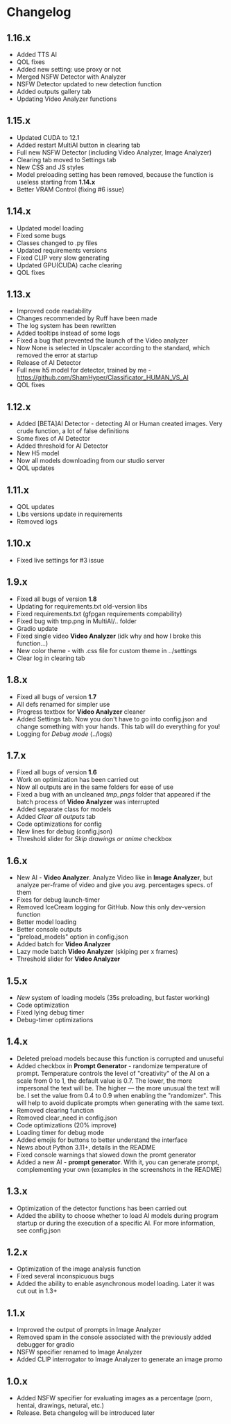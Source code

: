# Changelog
## 1.16.x
- Added TTS AI
- QOL fixes
- Added new setting: use proxy or not
- Merged NSFW Detector with Analyzer
- NSFW Detector updated to new detection function
- Added outputs gallery tab
- Updating Video Analyzer functions
## 1.15.x
- Updated CUDA to 12.1
- Added restart MultiAI button in clearing tab
- Full new NSFW Detector (including Video Analyzer, Image Analyzer)
- Clearing tab moved to Settings tab
- New CSS and JS styles
- Model preloading setting has been removed, because the function is useless starting from **1.14.x**
- Better VRAM Control (fixing #6 issue)
## 1.14.x
- Updated model loading
- Fixed some bugs
- Classes changed to .py files
- Updated requirements versions
- Fixed CLIP very slow generating
- Updated GPU(CUDA) cache clearing
- QOL fixes
## 1.13.x
- Improved code readability
- Changes recommended by Ruff have been made
- The log system has been rewritten
- Added tooltips instead of some logs
- Fixed a bug that prevented the launch of the Video analyzer
- Now None is selected in Upscaler according to the standard, which removed the error at startup
- Release of AI Detector
- Full new h5 model for detector, trained by me - https://github.com/ShamHyper/Classificator_HUMAN_VS_AI
- QOL fixes
## 1.12.x
- Added [BETA]AI Detector - detecting AI or Human created images. Very crude function, a lot of false definitions
- Some fixes of AI Detector
- Added threshold for AI Detector
- New H5 model
- Now all models downloading from our studio server
- QOL updates
## 1.11.x
- QOL updates
- Libs versions update in requirements
- Removed logs
## 1.10.x
- Fixed live settings for #3 issue
## 1.9.x
- Fixed all bugs of version **1.8**
- Updating for requirements.txt old-version libs
- Fixed requirements.txt (gfpgan requirements compability) 
- Fixed bug with tmp.png in MultiAI/.. folder
- Gradio update
- Fixed single video **Video Analyzer** (idk why and how I broke this function...)
- New color theme - with .css file for custom theme in ../settings
- Clear log in clearing tab
## 1.8.x
- Fixed all bugs of version **1.7**
- All defs renamed for simpler use
- Progress textbox for **Video Analyzer** cleaner
- Added Settings tab. Now you don't have to go into config.json and change something with your hands. This tab will do everything for you!
- Logging for *Debug mode* (../logs)
## 1.7.x
- Fixed all bugs of version **1.6**
- Work on optimization has been carried out
- Now all outputs are in the same folders for ease of use
- Fixed a bug with an uncleaned *tmp_pngs* folder that appeared if the batch process of **Video Analyzer** was interrupted
- Added separate class for models
- Added *Clear all outputs* tab
- Code optimizations for config
- New lines for debug (config.json)
- Threshold slider for *Skip drawings or anime* checkbox
## 1.6.x
- New AI - **Video Analyzer**. Analyze Video like in **Image Analyzer**, but analyze per-frame of video and give you avg. percentages specs. of them
- Fixes for debug launch-timer
- Removed IceCream logging for GitHub. Now this only dev-version function
- Better model loading
- Better console outputs
- "preload_models" option in config.json
- Added batch for **Video Analyzer**
- Lazy mode batch **Video Analyzer** (skiping per x frames)
- Threshold slider for **Video Analyzer**
## 1.5.x
- *New* system of loading models (35s preloading, but faster working)
- Code optimization
- Fixed lying debug timer
- Debug-timer optimizations
## 1.4.x
- Deleted preload models because this function is corrupted and unuseful
- Added checkbox in **Prompt Generator** - randomize temperature of prompt. Temperature controls the level of "creativity" of the AI on a scale from 0 to 1, the default value is 0.7. The lower, the more impersonal the text will be. The higher — the more unusual the text will be. I set the value from 0.4 to 0.9 when enabling the "randomizer". This will help to avoid duplicate prompts when generating with the same text.
- Removed clearing function
- Removed clear_need in config.json
- Code optimizations (20% improve)
- Loading timer for debug mode
- Added emojis for buttons to better understand the interface
- News about Python 3.11+, details in the README
- Fixed console warnings that slowed down the promt generator
- Added a new AI - **prompt generator**. With it, you can generate prompt, complementing your own (examples in the screenshots in the README)
## 1.3.x
- Optimization of the detector functions has been carried out
- Added the ability to choose whether to load AI models during program startup or during the execution of a specific AI. For more information, see config.json
## 1.2.x
- Optimization of the image analysis function
- Fixed several inconspicuous bugs
- Added the ability to enable asynchronous model loading. Later it was cut out in 1.3+
## 1.1.x
- Improved the output of prompts in Image Analyzer
- Removed spam in the console associated with the previously added debugger for gradio
- NSFW specifier renamed to Image Analyzer
- Added CLIP interrogator to Image Analyzer to generate an image promo
## 1.0.x
- Added NSFW specifier for evaluating images as a percentage (porn, hentai, drawings, netural, etc.)
- Release. Beta changelog will be introduced later